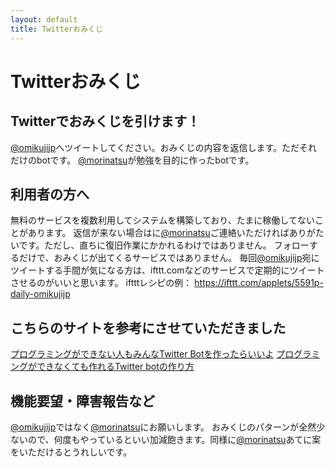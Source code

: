 ```yaml
---
layout: default
title: Twitterおみくじ
---
```


# Twitterおみくじ

## Twitterでおみくじを引けます！

[@omikujijp](https://twitter.com/omikujijp)へツイートしてください。おみくじの内容を返信します。ただそれだけのbotです。
[@morinatsu](https://twitter.com/morinatsu)が勉強を目的に作ったbotです。

## 利用者の方へ

無料のサービスを複数利用してシステムを構築しており、たまに稼働してないことがあります。
返信が来ない場合はに[@morinatsu](https://twitter.com/morinatsu)ご連絡いただければありがたいです。ただし、直ちに復旧作業にかかれるわけではありません。
フォローするだけで、おみくじが出てくるサービスではありません。
毎回[@omikujijp](https://twitter.com/omikujijp)宛にツイートする手間が気になる方は、ifttt.comなどのサービスで定期的にツイートさせるのがいいと思います。
iftttレシピの例： <https://ifttt.com/applets/5591p-daily-omikujijp>

## こちらのサイトを参考にさせていただきました

[プログラミングができない人もみんなTwitter Botを作ったらいいよ](http://d.hatena.ne.jp/pha/20090916/twitterbot)
[プログラミングができなくても作れるTwitter botの作り方](http://pha22.net/text/twitterbot.html)

## 機能要望・障害報告など

[@omikujijp](https://twitter.com/omikujijp)ではなく[@morinatsu](https://twitter.com/morinatsu)にお願いします。
おみくじのパターンが全然少ないので、何度もやっているといい加減飽きます。同様に[@morinatsu](https://twitter.com/morinatsu)あてに案をいただけるとうれしいです。

